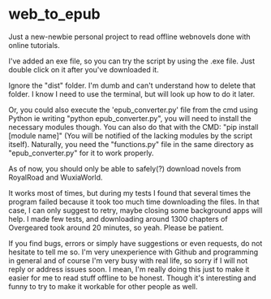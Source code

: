 # web_to_epub
Just a new-newbie personal project to read offline webnovels done with online tutorials.

I've added an exe file, so you can try the script by using the .exe file. Just double click on it after you've downloaded it.

Ignore the "dist" folder. I'm dumb and can't understand how to delete that folder. I know I need to use the terminal, but will look up how to do it later.

Or, you could also execute the 'epub_converter.py' file from the cmd using Python ie writing "python epub_converter.py", you will need to install the necessary modules though. You can also do that with the CMD: "pip install [module name]" (You will be notified of the lacking modules by the script itself). Naturally, you need the "functions.py" file in the same directory as "epub_converter.py" for it to work properly.

As of now, you should only be able to safely(?) download novels from RoyalRoad and WuxiaWorld.

It works most of times, but during my tests I found that several times the program failed because it took too much time downloading the files. In that case, I can only suggest to retry, maybe closing some background apps will help. I made few tests, and downloading around 1300 chapters of Overgeared took around 20 minutes, so yeah. Please be patient.

If you find bugs, errors or simply have suggestions or even requests, do not hesitate to tell me so. I'm very unexperience with Github and programming in general and of course I'm very busy with real life, so sorry if I will not reply or address issues soon. I mean, I'm really doing this just to make it easier for me to read stuff offline to be honest. Though it's interesting and funny to try to make it workable for other people as well.
